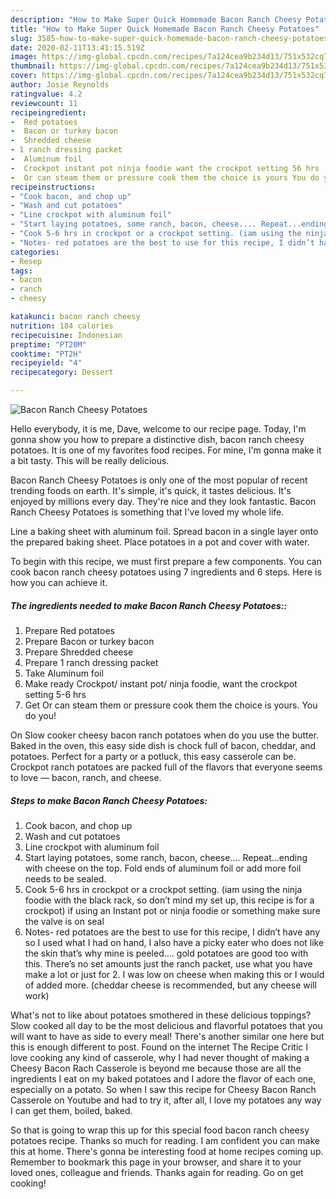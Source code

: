 ```yaml
---
description: "How to Make Super Quick Homemade Bacon Ranch Cheesy Potatoes"
title: "How to Make Super Quick Homemade Bacon Ranch Cheesy Potatoes"
slug: 3585-how-to-make-super-quick-homemade-bacon-ranch-cheesy-potatoes
date: 2020-02-11T13:41:15.519Z
image: https://img-global.cpcdn.com/recipes/7a124cea9b234d13/751x532cq70/bacon-ranch-cheesy-potatoes-recipe-main-photo.jpg
thumbnail: https://img-global.cpcdn.com/recipes/7a124cea9b234d13/751x532cq70/bacon-ranch-cheesy-potatoes-recipe-main-photo.jpg
cover: https://img-global.cpcdn.com/recipes/7a124cea9b234d13/751x532cq70/bacon-ranch-cheesy-potatoes-recipe-main-photo.jpg
author: Josie Reynolds
ratingvalue: 4.2
reviewcount: 11
recipeingredient:
-  Red potatoes
-  Bacon or turkey bacon
-  Shredded cheese
- 1 ranch dressing packet
-  Aluminum foil
-  Crockpot instant pot ninja foodie want the crockpot setting 56 hrs
-  Or can steam them or pressure cook them the choice is yours You do you
recipeinstructions:
- "Cook bacon, and chop up"
- "Wash and cut potatoes"
- "Line crockpot with aluminum foil"
- "Start laying potatoes, some ranch, bacon, cheese.... Repeat...ending with cheese on the top. Fold ends of aluminum foil or add more foil needs to be sealed."
- "Cook 5-6 hrs in crockpot or a crockpot setting. (iam using the ninja foodie with the black rack, so don’t mind my set up, this recipe is for a crockpot) if using an Instant pot or ninja foodie or something make sure the valve is on seal"
- "Notes- red potatoes are the best to use for this recipe, I didn’t have any so I used what I had on hand, I also have a picky eater who does not like the skin that’s why mine is peeled.... gold potatoes are good too with this. There’s no set amounts just the ranch packet, use what you have make a lot or just for 2. I was low on cheese when making this or I would of added more. (cheddar cheese is recommended, but any cheese will work)"
categories:
- Resep
tags:
- bacon
- ranch
- cheesy

katakunci: bacon ranch cheesy
nutrition: 184 calories
recipecuisine: Indonesian
preptime: "PT20M"
cooktime: "PT2H"
recipeyield: "4"
recipecategory: Dessert

---
```



![Bacon Ranch Cheesy Potatoes](https://img-global.cpcdn.com/recipes/7a124cea9b234d13/751x532cq70/bacon-ranch-cheesy-potatoes-recipe-main-photo.jpg)

Hello everybody, it is me, Dave, welcome to our recipe page. Today, I'm gonna show you how to prepare a distinctive dish, bacon ranch cheesy potatoes. It is one of my favorites food recipes. For mine, I'm gonna make it a bit tasty. This will be really delicious.

Bacon Ranch Cheesy Potatoes is only one of the most popular of recent trending foods on earth. It's simple, it's quick, it tastes delicious. It's enjoyed by millions every day. They're nice and they look fantastic. Bacon Ranch Cheesy Potatoes is something that I've loved my whole life.

Line a baking sheet with aluminum foil. Spread bacon in a single layer onto the prepared baking sheet. Place potatoes in a pot and cover with water.


To begin with this recipe, we must first prepare a few components. You can cook bacon ranch cheesy potatoes using 7 ingredients and 6 steps. Here is how you can achieve it.

##### The ingredients needed to make Bacon Ranch Cheesy Potatoes::

1. Prepare  Red potatoes
1. Prepare  Bacon or turkey bacon
1. Prepare  Shredded cheese
1. Prepare 1 ranch dressing packet
1. Take  Aluminum foil
1. Make ready  Crockpot/ instant pot/ ninja foodie, want the crockpot setting 5-6 hrs
1. Get  Or can steam them or pressure cook them the choice is yours. You do you!


On Slow cooker cheesy bacon ranch potatoes when do you use the butter. Baked in the oven, this easy side dish is chock full of bacon, cheddar, and potatoes. Perfect for a party or a potluck, this easy casserole can be. Crockpot ranch potatoes are packed full of the flavors that everyone seems to love — bacon, ranch, and cheese. 

##### Steps to make Bacon Ranch Cheesy Potatoes:

1. Cook bacon, and chop up
1. Wash and cut potatoes
1. Line crockpot with aluminum foil
1. Start laying potatoes, some ranch, bacon, cheese.... Repeat...ending with cheese on the top. Fold ends of aluminum foil or add more foil needs to be sealed.
1. Cook 5-6 hrs in crockpot or a crockpot setting. (iam using the ninja foodie with the black rack, so don’t mind my set up, this recipe is for a crockpot) if using an Instant pot or ninja foodie or something make sure the valve is on seal
1. Notes- red potatoes are the best to use for this recipe, I didn’t have any so I used what I had on hand, I also have a picky eater who does not like the skin that’s why mine is peeled.... gold potatoes are good too with this. There’s no set amounts just the ranch packet, use what you have make a lot or just for 2. I was low on cheese when making this or I would of added more. (cheddar cheese is recommended, but any cheese will work)


What&#39;s not to like about potatoes smothered in these delicious toppings? Slow cooked all day to be the most delicious and flavorful potatoes that you will want to have as side to every meal! There&#39;s another similar one here but this is enough different to post. Found on the internet The Recipe Critic I love cooking any kind of casserole, why I had never thought of making a Cheesy Bacon Rach Casserole is beyond me because those are all the ingredients I eat on my baked potatoes and I adore the flavor of each one, especially on a potato. So when I saw this recipe for Cheesy Bacon Ranch Casserole on Youtube and had to try it, after all, I love my potatoes any way I can get them, boiled, baked. 

So that is going to wrap this up for this special food bacon ranch cheesy potatoes recipe. Thanks so much for reading. I am confident you can make this at home. There's gonna be interesting food at home recipes coming up. Remember to bookmark this page in your browser, and share it to your loved ones, colleague and friends. Thanks again for reading. Go on get cooking!
